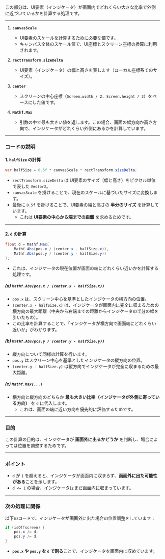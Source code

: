 この部分は、UI要素（インジケータ）が画面内でどれくらい大きな比率で外側に近づいているかを計算する処理です。

---


1. **`canvasScale`**
   - UI要素のスケールを計算するために必要な値です。
   - キャンバス全体のスケール値で、UI座標とスクリーン座標の換算に利用されます。

2. **`rectTransform.sizeDelta`**
   - UI要素（インジケータ）の幅と高さを表します（ローカル座標系でのサイズ）。

3. **`center`**
   - スクリーンの中心座標（`Screen.width / 2, Screen.height / 2`）をベースにした値です。

4. **`Mathf.Max`**
   - 引数の中で最も大きい値を返します。この場合、画面の幅方向か高さ方向で、インジケータがどれくらい外側にあるかを計算しています。

---

### **コードの説明**

#### **1. `halfSize` の計算**

```csharp
var halfSize = 0.5f * canvasScale * rectTransform.sizeDelta;
```

- `rectTransform.sizeDelta` は UI要素のサイズ（幅と高さ）をピクセル単位で表した `Vector2`。
- `canvasScale` を掛けることで、現在のスケールに基づいたサイズに変換します。
- 最後に `0.5f` を掛けることで、UI要素の幅と高さの **半分のサイズ** を計算しています。
  - これは **UI要素の中心から端までの距離** を求めるためです。

---

#### **2. `d` の計算**

```csharp
float d = Mathf.Max(
    Mathf.Abs(pos.x / (center.x - halfSize.x)),
    Mathf.Abs(pos.y / (center.y - halfSize.y))
);
```

- これは、インジケータの現在位置が画面の端にどれくらい近いかを計算する処理です。

##### **(a) `Mathf.Abs(pos.x / (center.x - halfSize.x))`**
- `pos.x` は、スクリーン中心を基準としたインジケータの横方向の位置。
- `(center.x - halfSize.x)` は、インジケータが画面内に完全に収まるための横方向の最大距離（中央から右端までの距離からインジケータの半分の幅を引いたもの）。
- この比率を計算することで、「インジケータが横方向で画面端にどれくらい近いか」がわかります。

##### **(b) `Mathf.Abs(pos.y / (center.y - halfSize.y))`**
- 縦方向について同様の計算を行います。
- `pos.y` はスクリーン中心を基準としたインジケータの縦方向の位置。
- `(center.y - halfSize.y)` は縦方向でインジケータが完全に収まるための最大距離。

##### **(c) `Mathf.Max(...)`**
- 横方向と縦方向のどちらか **最も大きい比率（インジケータが外側に寄っている方向）** を `d` に代入します。
  - これは、画面の端に近い方向を優先的に評価するためです。

---

### **目的**

この計算の目的は、インジケータが **画面外に出るかどうか** を判断し、場合によっては位置を調整するためです。

---

### **ポイント**

- `d` が `1` を超えると、インジケータが画面内に収まらず、**画面外に出た可能性がある**ことを示します。
- `d <= 1` の場合、インジケータはまだ画面内に収まっています。

---

### **次の処理に関係**

以下のコードで、インジケータが画面外に出た場合の位置調整をしています：

```csharp
if (isOffscreen) {
    pos.x /= d;
    pos.y /= d;
}
```

- **`pos.x` や `pos.y` を `d` で割る**ことで、インジケータを画面内に収めています。

